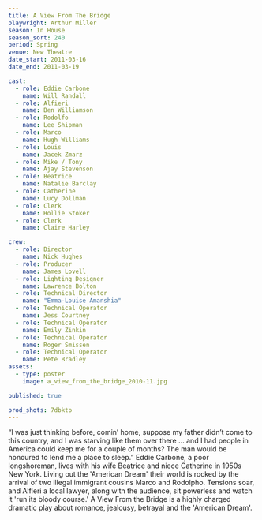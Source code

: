```yaml
---
title: A View From The Bridge
playwright: Arthur Miller
season: In House
season_sort: 240
period: Spring
venue: New Theatre
date_start: 2011-03-16
date_end: 2011-03-19

cast:
  - role: Eddie Carbone
    name: Will Randall
  - role: Alfieri
    name: Ben Williamson
  - role: Rodolfo
    name: Lee Shipman
  - role: Marco
    name: Hugh Williams
  - role: Louis
    name: Jacek Zmarz
  - role: Mike / Tony
    name: Ajay Stevenson
  - role: Beatrice
    name: Natalie Barclay
  - role: Catherine
    name: Lucy Dollman
  - role: Clerk
    name: Hollie Stoker
  - role: Clerk
    name: Claire Harley

crew:
  - role: Director
    name: Nick Hughes
  - role: Producer
    name: James Lovell
  - role: Lighting Designer
    name: Lawrence Bolton
  - role: Technical Director
    name: "Emma-Louise Amanshia"
  - role: Technical Operator
    name: Jess Courtney
  - role: Technical Operator
    name: Emily Zinkin
  - role: Technical Operator
    name: Roger Smissen
  - role: Technical Operator
    name: Pete Bradley
assets:
  - type: poster
    image: a_view_from_the_bridge_2010-11.jpg

published: true

prod_shots: 7dbktp
---
```


“I was just thinking before, comin’ home, suppose my father didn’t come to this country, and I was starving like them over there … and I had people in America could keep me for a couple of months? The man would be honoured to lend me a place to sleep.”
Eddie Carbone, a poor longshoreman, lives with his wife Beatrice and niece Catherine in 1950s New York. Living out the 'American Dream' their world is rocked by the arrival of two illegal immigrant cousins Marco and Rodolpho. Tensions soar, and Alfieri a local lawyer, along with the audience, sit powerless and watch it 'run its bloody course.'
A View From the Bridge is a highly charged dramatic play about romance, jealousy, betrayal and the 'American Dream'.
